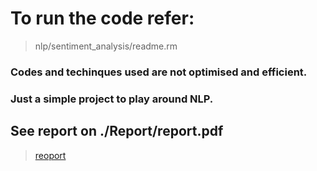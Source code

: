 # To run the code refer: 
>nlp/sentiment_analysis/readme.rm

### Codes and techinques used are not optimised and efficient. 
### Just a simple project to play around NLP. 

## See report on ./Report/report.pdf    
>[reoport](https://github.com/Ashok314/nlp/blob/master/Report/Report.pdf) 

